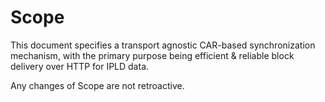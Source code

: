 # Scope

This document specifies a transport agnostic CAR-based synchronization mechanism, with the primary purpose being efficient & reliable block delivery over HTTP for IPLD data.

Any changes of Scope are not retroactive. 
